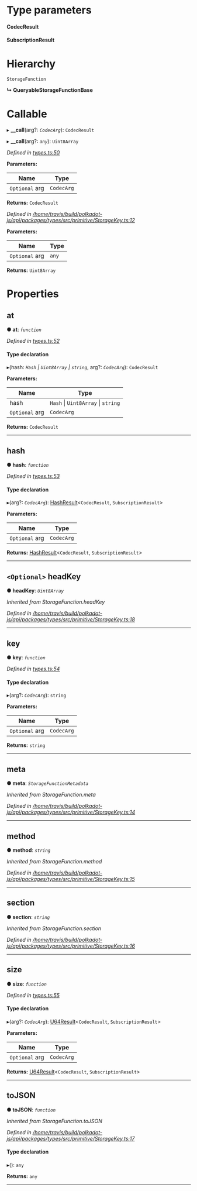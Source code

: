 

# Type parameters
#### CodecResult 
#### SubscriptionResult 
# Hierarchy

 `StorageFunction`

**↳ QueryableStorageFunctionBase**

# Callable
▸ **__call**(arg?: *`CodecArg`*): `CodecResult`

▸ **__call**(arg?: *`any`*): `Uint8Array`

*Defined in [types.ts:50](https://github.com/polkadot-js/api/blob/c085d01/packages/api/src/types.ts#L50)*

**Parameters:**

| Name | Type |
| ------ | ------ |
| `Optional` arg | `CodecArg` |

**Returns:** `CodecResult`

*Defined in [/home/travis/build/polkadot-js/api/packages/types/src/primitive/StorageKey.ts:12](https://github.com/polkadot-js/api/blob/c085d01/packages/types/src/primitive/StorageKey.ts#L12)*

**Parameters:**

| Name | Type |
| ------ | ------ |
| `Optional` arg | `any` |

**Returns:** `Uint8Array`

# Properties

<a id="at"></a>

##  at

**● at**: *`function`*

*Defined in [types.ts:52](https://github.com/polkadot-js/api/blob/c085d01/packages/api/src/types.ts#L52)*

#### Type declaration
▸(hash: *`Hash` \| `Uint8Array` \| `string`*, arg?: *`CodecArg`*): `CodecResult`

**Parameters:**

| Name | Type |
| ------ | ------ |
| hash | `Hash` \| `Uint8Array` \| `string` |
| `Optional` arg | `CodecArg` |

**Returns:** `CodecResult`

___
<a id="hash"></a>

##  hash

**● hash**: *`function`*

*Defined in [types.ts:53](https://github.com/polkadot-js/api/blob/c085d01/packages/api/src/types.ts#L53)*

#### Type declaration
▸(arg?: *`CodecArg`*): [HashResult](../modules/_types_.md#hashresult)<`CodecResult`, `SubscriptionResult`>

**Parameters:**

| Name | Type |
| ------ | ------ |
| `Optional` arg | `CodecArg` |

**Returns:** [HashResult](../modules/_types_.md#hashresult)<`CodecResult`, `SubscriptionResult`>

___
<a id="headkey"></a>

## `<Optional>` headKey

**● headKey**: *`Uint8Array`*

*Inherited from StorageFunction.headKey*

*Defined in [/home/travis/build/polkadot-js/api/packages/types/src/primitive/StorageKey.ts:18](https://github.com/polkadot-js/api/blob/c085d01/packages/types/src/primitive/StorageKey.ts#L18)*

___
<a id="key"></a>

##  key

**● key**: *`function`*

*Defined in [types.ts:54](https://github.com/polkadot-js/api/blob/c085d01/packages/api/src/types.ts#L54)*

#### Type declaration
▸(arg?: *`CodecArg`*): `string`

**Parameters:**

| Name | Type |
| ------ | ------ |
| `Optional` arg | `CodecArg` |

**Returns:** `string`

___
<a id="meta"></a>

##  meta

**● meta**: *`StorageFunctionMetadata`*

*Inherited from StorageFunction.meta*

*Defined in [/home/travis/build/polkadot-js/api/packages/types/src/primitive/StorageKey.ts:14](https://github.com/polkadot-js/api/blob/c085d01/packages/types/src/primitive/StorageKey.ts#L14)*

___
<a id="method"></a>

##  method

**● method**: *`string`*

*Inherited from StorageFunction.method*

*Defined in [/home/travis/build/polkadot-js/api/packages/types/src/primitive/StorageKey.ts:15](https://github.com/polkadot-js/api/blob/c085d01/packages/types/src/primitive/StorageKey.ts#L15)*

___
<a id="section"></a>

##  section

**● section**: *`string`*

*Inherited from StorageFunction.section*

*Defined in [/home/travis/build/polkadot-js/api/packages/types/src/primitive/StorageKey.ts:16](https://github.com/polkadot-js/api/blob/c085d01/packages/types/src/primitive/StorageKey.ts#L16)*

___
<a id="size"></a>

##  size

**● size**: *`function`*

*Defined in [types.ts:55](https://github.com/polkadot-js/api/blob/c085d01/packages/api/src/types.ts#L55)*

#### Type declaration
▸(arg?: *`CodecArg`*): [U64Result](../modules/_types_.md#u64result)<`CodecResult`, `SubscriptionResult`>

**Parameters:**

| Name | Type |
| ------ | ------ |
| `Optional` arg | `CodecArg` |

**Returns:** [U64Result](../modules/_types_.md#u64result)<`CodecResult`, `SubscriptionResult`>

___
<a id="tojson"></a>

##  toJSON

**● toJSON**: *`function`*

*Inherited from StorageFunction.toJSON*

*Defined in [/home/travis/build/polkadot-js/api/packages/types/src/primitive/StorageKey.ts:17](https://github.com/polkadot-js/api/blob/c085d01/packages/types/src/primitive/StorageKey.ts#L17)*

#### Type declaration
▸(): `any`

**Returns:** `any`

___

